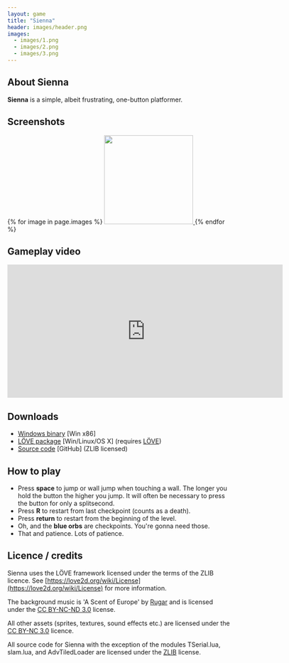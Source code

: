 ```yaml
---
layout: game
title: "Sienna"
header: images/header.png
images:
  - images/1.png
  - images/2.png
  - images/3.png
---
```

## About Sienna ##
**Sienna** is a simple, albeit frustrating, one-button platformer.

## Screenshots ##
{% for image in page.images %}
<a href="{{ image }}">
	<img src="{{ image }}" width="200" class="game-thumb" />
</a>
{% endfor %}

## Gameplay video ##

<iframe width="620" height="300" src="http://www.youtube.com/embed/EZF071lxkwM" frameborder="0">
</iframe>

## Downloads ##

* [Windows binary](https://github.com/downloads/SimonLarsen/sienna/sienna-win-x86.zip) \[Win x86\]
* [LÖVE package](https://github.com/downloads/SimonLarsen/sienna/sienna.love) \[Win/Linux/OS X\] (requires [LÖVE](http://love2d.org/))
* [Source code](http://github.com/SimonLarsen/sienna) \[GitHub\] (ZLIB licensed)

## How to play ##

* Press **space** to jump or wall jump when touching a wall. The longer you hold the button the higher you jump. It will often be necessary to press the button for only a splitsecond.
* Press **R** to restart from last checkpoint (counts as a death).
* Press **return** to restart from the beginning of the level.
* Oh, and the **blue orbs** are checkpoints. You're gonna need those.
* That and patience. Lots of patience.

## Licence / credits ##

Sienna uses the LÖVE framework licensed under the terms of the ZLIB licence. See [https://love2d.org/wiki/License](https://love2d.org/wiki/License) for more information.

The background music is 'A Scent of Europe' by [Rugar](http://www.8bitpeoples.com/artist/rugar) and is licensed under the [CC BY-NC-ND 3.0](http://creativecommons.org/licenses/by-nc-nd/3.0/) license.

All other assets (sprites, textures, sound effects etc.) are licensed under the [CC BY-NC 3.0](http://creativecommons.org/licenses/by-nc/3.0/) licence.

All source code for Sienna with the exception of the modules TSerial.lua, slam.lua, and AdvTiledLoader are licensed under the [ZLIB](https://github.com/SimonLarsen/sienna/blob/master/LICENCE.txt) license.
